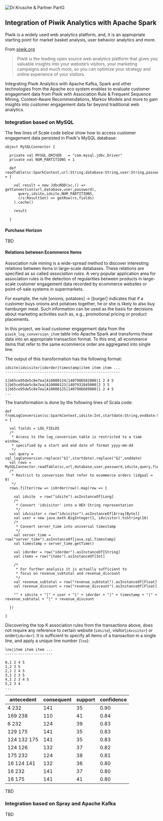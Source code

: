 ![Dr.Krusche & Partner PartG](https://raw.github.com/skrusche63/spark-elastic/master/images/dr-kruscheundpartner.png)

## Integration of Piwik Analytics with Apache Spark 

Piwik is a widely used web analytics platform, and, it is an appropriate starting point for market basket analysis, user behavior analytics and more.

From [piwik.org](http://piwik.org/)
> Piwik is the leading open source web analytics platform that gives you valuable insights into your website’s visitors, your marketing campaigns and much more, so you can optimize your strategy and online experience of your visitors.

Integrating Piwik Analytics with Apache Kafka, Spark and other technologies from the Apache eco system enables to evaluate customer engagement data from Piwik with Association Rule & Frequent Sequence Mining, Context-Aware Recommendations, Markov Models and more to gain insights into customer engagement data far beyond traditional web analytics.

### Integration based on MySQL

The few lines of Scale code below show how to access customer engagement data persisted in Piwik's MySQL database:
```
object MySQLConnector {

  private val MYSQL_DRIVER   = "com.mysql.jdbc.Driver"
  private val NUM_PARTITIONS = 1
   
  def readTable(sc:SparkContext,url:String,database:String,user:String,password:String,idsite:Int,query:String,fields:List[String]):RDD[Map[String,Any]] = {
    
    val result = new JdbcRDD(sc,() => getConnection(url,database,user,password),
      query,idsite,idsite,NUM_PARTITIONS,
      (rs:ResultSet) => getRow(rs,fields)
    ).cache()

    result
    
  }

```

#### Purchase Horizon

TBD

#### Relations between Ecommerce Items 

Association rule mining is a wide-spread method to discover interesting relations between items in large-scale databases. These relations 
are specified as so called *association rules*. A very popular application area for association rules is the detection of regularities between 
products in large-scale customer engagement data recorded by ecommerce websites or point-of-sale systems in supermarkets.

For example, the rule [onions, potatoes] -> [burger] indicates that if a customer buys onions and potatoes together, he or she is likely to also buy 
hamburger meat. Such information can be used as the basis for decisions about marketing activities such as, e.g., promotional pricing or product placements. 

In this project, we load customer engagement data from the `piwik_log_conversion_item` table into Apache Spark and transforms these data into an 
appropriate transaction format. To this end, all ecommerce items that refer to the same ecommerce order are aggregated into single line.

The output of this transformation has the following format:
```
idsite|idvisitor|idorder|timestamp|item item item ...
-----------------------------------------------------

1|b65ce95de5c8e7ea|A10000124|1407986582000|1 2 4 5 
1|b65ce95de5c8e7ea|A10000123|1407931845000|2 3 5
1|b65ce95de5c8e7ea|A10000125|1407986689000|1 2 4 5
...

```

The transformation is done by the following lines of Scala code:
```
def fromLogConversion(sc:SparkContext,idsite:Int,startdate:String,enddate:String):RDD[String] = {

  val fields = LOG_FIELDS
  /*
   * Access to the log_conversion table is restricted to a time window,
   * specified by a start and end date of format yyyy-mm-dd
   */
  val query = sql_logConversion.replace("$1",startdate).replace("$2",enddate)   
  val rows = MySQLConnector.readTable(sc,url,database,user,password,idsite,query,fields)  
  /*
   * Restrict to conversion that refer to ecommerce orders (idgoal = 0)
   */
  rows.filter(row => isOrder(row)).map(row => {
      
    val idsite  = row("idsite").asInstanceOf[Long]
    /*
     * Convert 'idvisitor' into a HEX String representation
     */
    val idvisitor = row("idvisitor").asInstanceOf[Array[Byte]]     
    val user = new java.math.BigInteger(1, idvisitor).toString(16)
    /*
     * Convert server_time into universal timestamp
     */
    val server_time = row("server_time").asInstanceOf[java.sql.Timestamp]
    val timestamp = server_time.getTime()
      
    val idorder = row("idorder").asInstanceOf[String]      
    val items = row("items").asInstanceOf[Int]
      
    /*
     * For further analysis it is actually sufficient to
     * focus on revenue_subtotal and revenue_discount
     */
    val revenue_subtotal = row("revenue_subtotal").asInstanceOf[Float]
    val revenue_discount = row("revenue_discount").asInstanceOf[Float]

    "" + idsite + "|" + user + "|" + idorder + "|" + timestamp + "|" + revenue_subtotal + "|" + revenue_discount
      
  })
    
}
```
Discovering the top K association rules from the transactions above, does not require any reference to certain website (`idsite`), visitor(`idvisitor`) or order(`idorder`). It is sufficient to
specify all items of a transaction in a single line, and apply a unique line number (`lno`):

```
lno|item item item ...
----------------------

0,1 2 4 5
1,2 3 5
2,1 2 4 5
3,1 2 3 5
4,1 2 3 4 5
5,2 3 4
...

```


| antecedent  | consequent | support | confidence |
| ------------- | ------------- |------------- | ------------- |
| 4 232        | 141  | 35 | 0.90 |
| 169 238      | 110  | 41 | 0.84 |
| 6 232        | 124  | 39 | 0.83 |
| 129 175      | 141  | 35 | 0.83 |
| 124 132 175  | 141  | 35 | 0.83 | 
| 124 126      | 132  | 37 | 0.82 |
| 175 232      | 124  | 38 | 0.81 |
| 16 124 141   | 132  | 36 | 0.80 |
| 16 232       | 141  | 37 | 0.80 |
| 16 175       | 141  | 41 | 0.80 |


TBD

### Integration based on Spray and Apache Kafka

TBD
